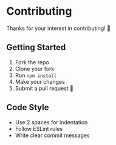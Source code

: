 # Contributing

Thanks for your interest in contributing! 🚀

## Getting Started

1. Fork the repo
2. Clone your fork
3. Run `npm install`
4. Make your changes
5. Submit a pull request 🚀

## Code Style

- Use 2 spaces for indentation
- Follow ESLint rules
- Write clear commit messages
